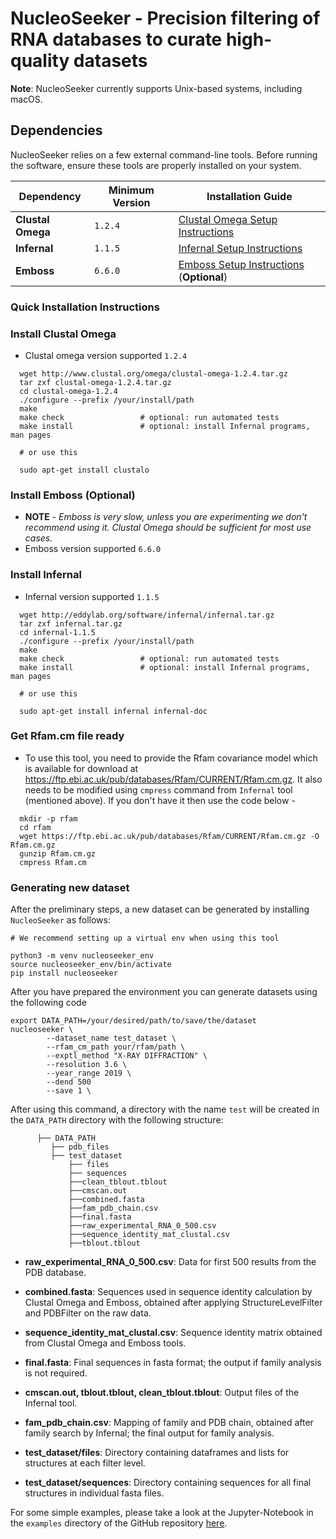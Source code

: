 # NucleoSeeker - Precision filtering of RNA databases to curate high-quality datasets

**Note**: NucleoSeeker currently supports Unix-based systems, including macOS.

## Dependencies

NucleoSeeker relies on a few external command-line tools. Before running the software, ensure these tools are properly installed on your system.

| Dependency       | Minimum Version | Installation Guide                                                    |
|------------------|-----------------|-----------------------------------------------------------------------|
| **Clustal Omega**| `1.2.4`         | [Clustal Omega Setup Instructions](http://www.clustal.org/omega/INSTALL)|
| **Infernal**     | `1.1.5`         | [Infernal Setup Instructions](http://eddylab.org/infernal/)           |
| **Emboss**       | `6.6.0`         | [Emboss Setup Instructions](http://emboss.open-bio.org/html/adm/ch01s01.html) (**Optional**) |

### Quick Installation Instructions
### Install Clustal Omega
* Clustal omega version supported `1.2.4`

```
  wget http://www.clustal.org/omega/clustal-omega-1.2.4.tar.gz
  tar zxf clustal-omega-1.2.4.tar.gz
  cd clustal-omega-1.2.4
  ./configure --prefix /your/install/path
  make
  make check                 # optional: run automated tests
  make install               # optional: install Infernal programs, man pages

  # or use this

  sudo apt-get install clustalo

```


### Install Emboss (Optional)
* **NOTE** - *Emboss is very slow, unless you are experimenting we don't recommend using it. Clustal Omega should be sufficient for most use cases.*
* Emboss version supported `6.6.0`

### Install Infernal

* Infernal version supported `1.1.5`

```
  wget http://eddylab.org/software/infernal/infernal.tar.gz
  tar zxf infernal.tar.gz
  cd infernal-1.1.5
  ./configure --prefix /your/install/path
  make
  make check                 # optional: run automated tests
  make install               # optional: install Infernal programs, man pages

  # or use this

  sudo apt-get install infernal infernal-doc

```


### Get Rfam.cm file ready

* To use this tool, you need to provide the Rfam covariance model which is available for download at https://ftp.ebi.ac.uk/pub/databases/Rfam/CURRENT/Rfam.cm.gz. It also needs to be modified using `cmpress` command from `Infernal` tool (mentioned above). If you don't have it then use the code below - 

```
  mkdir -p rfam
  cd rfam
  wget https://ftp.ebi.ac.uk/pub/databases/Rfam/CURRENT/Rfam.cm.gz -O Rfam.cm.gz
  gunzip Rfam.cm.gz
  cmpress Rfam.cm
```

### Generating new dataset

After the preliminary steps, a new dataset can be generated by installing `NucleoSeeker` as follows:

```
# We recommend setting up a virtual env when using this tool

python3 -m venv nucleoseeker_env
source nucleoseeker_env/bin/activate
pip install nucleoseeker
```

After you have prepared the environment you can generate datasets using the following code

```
export DATA_PATH=/your/desired/path/to/save/the/dataset
nucleoseeker \
        --dataset_name test_dataset \
        --rfam_cm_path your/rfam/path \
        --exptl_method "X-RAY DIFFRACTION" \
        --resolution 3.6 \
        --year_range 2019 \
        --dend 500
        --save 1 \

```
After using this command, a directory with the name `test` will be created in the `DATA_PATH` directory with the following structure:

```
      ├── DATA_PATH
         ├── pdb_files
         ├── test_dataset
             ├── files
             ├── sequences
             ├──clean_tblout.tblout
             ├──cmscan.out
             ├──combined.fasta
             ├──fam_pdb_chain.csv
             ├──final.fasta
             ├──raw_experimental_RNA_0_500.csv
             ├──sequence_identity_mat_clustal.csv
             ├──tblout.tblout

```

- **raw_experimental_RNA_0_500.csv**: Data for first 500 results from the PDB database.
  
- **combined.fasta**: Sequences used in sequence identity calculation by Clustal Omega and Emboss, obtained after applying StructureLevelFilter and PDBFilter on the raw data.
  
- **sequence_identity_mat_clustal.csv**: Sequence identity matrix obtained from Clustal Omega and Emboss tools.
  
- **final.fasta**: Final sequences in fasta format; the output if family analysis is not required.
  
- **cmscan.out, tblout.tblout, clean_tblout.tblout**: Output files of the Infernal tool.
  
- **fam_pdb_chain.csv**: Mapping of family and PDB chain, obtained after family search by Infernal; the final output for family analysis.
  
- **test_dataset/files**: Directory containing dataframes and lists for structures at each filter level.
  
- **test_dataset/sequences**: Directory containing sequences for all final structures in individual fasta files.

For some simple examples, please take a look at the Jupyter-Notebook in the `examples` directory of the GitHub repository [here](https://github.com/theuutkarsh/nucleoseeker/blob/main/examples/simple_examples.ipynb).




